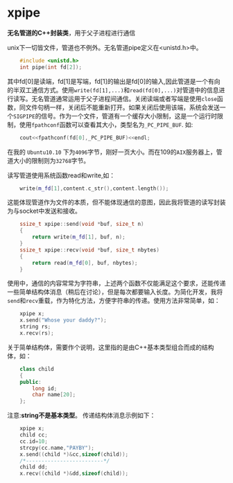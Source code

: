 xpipe
=====

**无名管道的C++封装类**，用于父子进程进行通信

unix下一切皆文件，管道也不例外。无名管道pipe定义在<unistd.h>中。
```c++
	#include <unistd.h>
	int pipe(int fd[2]);
```
其中fd[0]是读端，fd[1]是写端，fd[1]的输出是fd[0]的输入,因此管道是一个有向的半双工通信方式。使用`write(fd[1],...)`和`read(fd[0],...)`对管道中的信息进行读写。无名管道通常运用于父子进程间通信。关闭读端或者写端是使用`close`函数，同文件句柄一样，关闭后不能重新打开。如果关闭后使用该端，系统会发送一个`SIGPIPE`的信号。作为一个文件，管道有一个缓存大小限制，这是一个运行时限制，使用`fpathconf`函数可以查看其大小，类型名为`_PC_PIPE_BUF`.
如:
```c++
	cout<<fpathconf(fd[0],_PC_PIPE_BUF)<<endl;
```
在我的 `Ubuntu10.10` 下为`4096`字节，刚好一页大小。而在109的`AIX`服务器上，管道大小的限制则为`32768`字节。

读写管道使用系统函数read和write,如：
```c++
	write(m_fd[1],content.c_str(),content.length());
```
这能体现管道作为文件的本质，但不能体现通信的意图，因此我将管道的读写封装为与socket中发送和接收。
```c++
	ssize_t xpipe::send(void *buf, size_t n)
	{
		return write(m_fd[1], buf, n);
	}
	ssize_t xpipe::recv(void *buf, size_t nbytes)
	{
		return read(m_fd[0], buf, nbytes);
	}
```
使用中，通信的内容常常为字符串，上述两个函数不仅能满足这个要求，还能传递一些简单结构体消息（稍后在讨论），但是每次都要输入长度。为简化开发，我将`send`和`recv`重载，作为特化方法，方便字符串的传递。使用方法非常简单，如：
```c++
	xpipe x;
	x.send("Whose your daddy?");
	string rs;
	x.recv(rs);
```
关于简单结构体，需要作个说明，这里指的是由C++基本类型组合而成的结构体，如：
```c++
	class child
	{
	public:
		long id;
		char name[20];
	};
```
注意:**string不是基本类型**。
传递结构体消息示例如下：
```c++
	xpipe x;
	child cc;
	cc.id=10;
	strcpy(cc.name,"PAYBY");
	x.send((child *)&cc,sizeof(child));
	/*-------------------------*/
	child dd;
	x.recv((child *)&dd,sizeof(child));	
```

